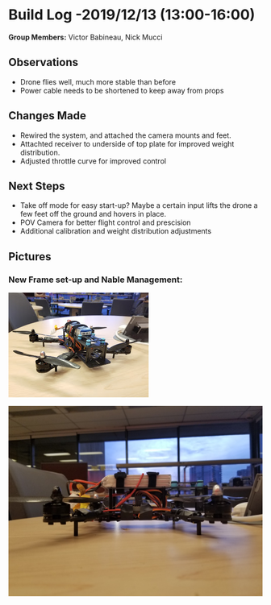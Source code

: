  # Build Log -2019/12/13  (13:00-16:00)
    
   **Group Members:**  Victor Babineau, Nick Mucci
  
   ## Observations
    
   * Drone flies well, much more stable than before
   * Power cable needs to be shortened to keep away from props
   
    
   ## Changes Made
    
   * Rewired the system, and attached the camera mounts and feet.
   * Attachted receiver to underside of top plate for improved weight distribution.
   * Adjusted throttle curve for improved control

   
   ## Next Steps
   
   * Take off mode for easy start-up? Maybe a certain input lifts the drone a few feet off the ground and hovers in place.
   * POV Camera for better flight control and prescision 
   * Additional calibration and weight distribution adjustments
   

   ## Pictures
   
   ### New Frame set-up and Nable Management:
    
   ![Camera Mounts](https://github.com/uOttawaDrone/drone-fall-2019/blob/master/docs/img/Camera%20Mounts.jpg "Camera Mounts.jpg" )
   
   ![New Receiver Location](https://github.com/uOttawaDrone/drone-fall-2019/blob/master/docs/img/Receiver%20Location.jpg "Receiver Location.jpg" )
   
